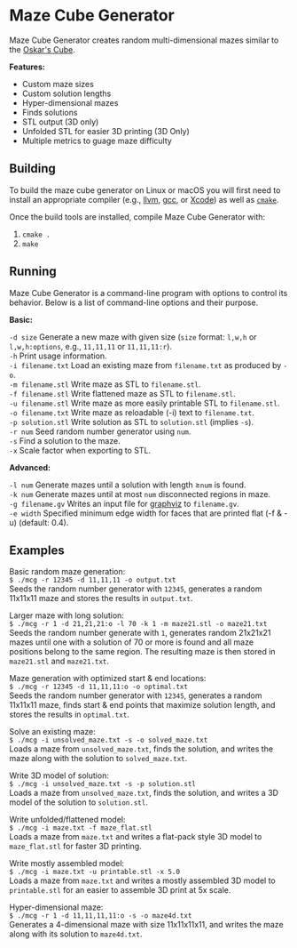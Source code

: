 # Maze Cube Generator

Maze Cube Generator creates random multi-dimensional mazes similar to the
[Oskar's Cube](https://oskarvandeventer.nl/bitsandpieces.html).

**Features:**
 * Custom maze sizes
 * Custom solution lengths
 * Hyper-dimensional mazes
 * Finds solutions
 * STL output (3D only)
 * Unfolded STL for easier 3D printing (3D Only)
 * Multiple metrics to guage maze difficulty

## Building
To build the maze cube generator on Linux or macOS you will first need to
install an appropriate compiler (e.g., [llvm](https://llvm.org/), [gcc](https://gcc.gnu.org/), or [Xcode](https://developer.apple.com/xcode/)) as well as [`cmake`](https://cmake.org/).

Once the build tools are installed, compile Maze Cube Generator with:
 1. `cmake .`
 2. `make`

## Running
Maze Cube Generator is a command-line program with options to control its
behavior.  Below is a list of command-line options and their purpose.

**Basic:**

`-d size` Generate a new maze with given size (`size` format: `l,w,h` or `l,w,h:options`, e.g., `11,11,11` or `11,11,11:r`).<br/>
`-h` Print usage information.<br/>
`-i filename.txt` Load an existing maze from `filename.txt` as produced by `-o`.<br/>
`-m filename.stl` Write maze as STL to `filename.stl`.<br/>
`-f filename.stl` Write flattened maze as STL to `filename.stl`.<br/>
`-u filename.stl` Write maze as more easily printable STL to `filename.stl`.<br/>
`-o filename.txt` Write maze as reloadable (-i) text to `filename.txt`.<br/>
`-p solution.stl` Write solution as STL to `solution.stl` (implies `-s`).<br/>
`-r num` Seed random number generator using `num`.<br/>
`-s` Find a solution to the maze.<br/>
`-x` Scale factor when exporting to STL.<br/>

**Advanced:**

`-l num` Generate mazes until a solution with length &geq;`num` is found.<br/>
`-k num` Generate mazes until at most `num` disconnected regions in maze.<br/>
`-g filename.gv` Writes an input file for [graphviz](https://graphviz.org/) to `filename.gv`.<br/>
`-e width` Specified minimum edge width for faces that are printed flat (-f & -u) (default: 0.4).<br/>

## Examples
Basic random maze generation:<br/>
`$ ./mcg -r 12345 -d 11,11,11 -o output.txt`<br/>
Seeds the random number generator with `12345`, generates a random 11x11x11 maze and stores the results in `output.txt`.

Larger maze with long solution:<br/>
`$ ./mcg -r 1 -d 21,21,21:o -l 70 -k 1 -m maze21.stl -o maze21.txt`<br/>
Seeds the random number generate with `1`, generates random 21x21x21 mazes
until one with a solution of 70 or more is found and all maze positions belong
to the same region.  The resulting maze is then stored in `maze21.stl` and
`maze21.txt`.

Maze generation with optimized start & end locations:<br/>
`$ ./mcg -r 12345 -d 11,11,11:o -o optimal.txt`<br/>
Seeds the random number generator with `12345`, generates a random 11x11x11 maze, finds start & end points that maximize solution length, and stores the results in `optimal.txt`.

Solve an existing maze:<br/>
`$ ./mcg -i unsolved_maze.txt -s -o solved_maze.txt`<br/>
Loads a maze from `unsolved_maze.txt`, finds the solution, and writes the maze
along with the solution to `solved_maze.txt`.

Write 3D model of solution:<br/>
`$ ./mcg -i unsolved_maze.txt -s -p solution.stl`<br/>
Loads a maze from `unsolved_maze.txt`, finds the solution, and writes a 3D
model of the solution to `solution.stl`.

Write unfolded/flattened model:<br/>
`$ ./mcg -i maze.txt -f maze_flat.stl`<br/>
Loads a maze from `maze.txt` and writes a flat-pack style 3D model to
`maze_flat.stl` for faster 3D printing.

Write mostly assembled model:<br/>
`$ ./mcg -i maze.txt -u printable.stl -x 5.0`<br/>
Loads a maze from `maze.txt` and writes a mostly assembled 3D model to
`printable.stl` for an easier to assemble 3D print at 5x scale.

Hyper-dimensional maze:<br/>
`$ ./mcg -r 1 -d 11,11,11,11:o -s -o maze4d.txt`<br/>
Generates a 4-dimensional maze with size 11x11x11x11, and writes the maze
along with its solution to `maze4d.txt`.
